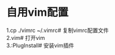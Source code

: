 自用vim配置<br>
====
  1.cp ./vimrc ~/.vimrc# 复制vimrc配置文件<br>
  2.vim# 打开vim<br>
  3.:PlugInstall# 安装vim插件
